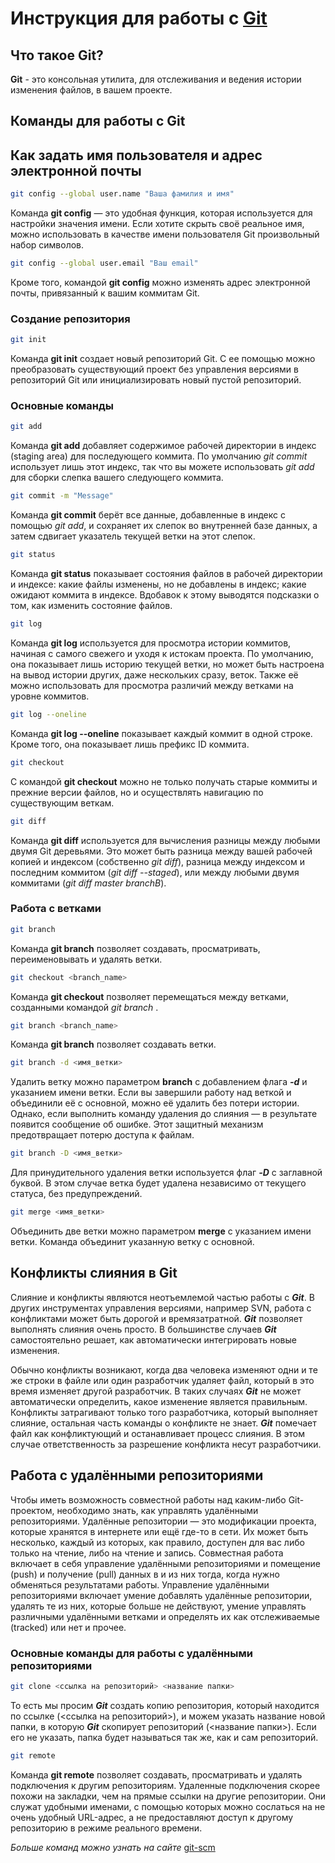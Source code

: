 # Инструкция для работы с [Git](https://gitforwindows.org/) 

## Что такое Git?

**Git** - это консольная утилита, для отслеживания и ведения истории изменения файлов, в вашем проекте.

## Команды для работы с Git 

## Как задать имя пользователя и адрес электронной почты

```sh
git config --global user.name "Ваша фамилия и имя"
```

Команда **git config** — это удобная функция, которая используется для настройки значения имени. Если хотите скрыть своё реальное имя, можно использовать в качестве имени пользователя Git произвольный набор символов.

```sh
git config --global user.email "Ваш email"
```

Кроме того, командой **git config** можно изменять адрес электронной почты, привязанный к вашим коммитам Git. 

### Создание репозитория

```sh
git init
```

Команда **git init** создает новый репозиторий Git. С ее помощью можно преобразовать существующий проект без управления версиями в репозиторий Git или инициализировать новый пустой репозиторий.

### Основные команды

```sh
git add
```

Команда **git add** добавляет содержимое рабочей директории в индекс (staging area) для последующего коммита. По умолчанию *git commit* использует лишь этот индекс, так что вы можете использовать *git add* для сборки слепка вашего следующего коммита.

```sh
git commit -m "Message"
```

Команда **git commit** берёт все данные, добавленные в индекс с помощью *git add*, и сохраняет их слепок во внутренней базе данных, а затем сдвигает указатель текущей ветки на этот слепок.

```sh
git status
```

Команда **git status** показывает состояния файлов в рабочей директории и индексе: какие файлы изменены, но не добавлены в индекс; какие ожидают коммита в индексе. Вдобавок к этому выводятся подсказки о том, как изменить состояние файлов.

```sh
git log
```

Команда **git log** используется для просмотра истории коммитов, начиная с самого свежего и уходя к истокам проекта. По умолчанию, она показывает лишь историю текущей ветки, но может быть настроена на вывод истории других, даже нескольких сразу, веток. Также её можно использовать для просмотра различий между ветками на уровне коммитов.

```sh
git log --oneline
```

Команда **git log --oneline** показывает каждый коммит в одной строке. Кроме того, она показывает лишь префикс ID коммита.

```sh
git checkout
```

С командой **git checkout** можно не только получать старые коммиты и прежние версии файлов, но и осуществлять навигацию по существующим веткам.

```sh
git diff
```

Команда **git diff** используется для вычисления разницы между любыми двумя Git деревьями. Это может быть разница между вашей рабочей копией и индексом (собственно *git diff*), разница между индексом и последним коммитом (*git diff --staged*), или между любыми двумя коммитами (*git diff master branchB*).

### Работа с ветками

```sh
git branch
```

Команда **git branch** позволяет создавать, просматривать, переименовывать и удалять ветки.


```sh
git checkout <branch_name>
```

Команда **git checkout** позволяет перемещаться между ветками, созданными командой *git branch* .

```sh
git branch <branch_name>
```
 
Команда **git branch** позволяет создавать ветки.

```sh
git branch -d <имя_ветки>
```

Удалить ветку можно параметром **branch** с добавлением флага __*-d*__ и указанием имени ветки. Если вы завершили работу над веткой и объединили её с основной, можно её удалить без потери истории. Однако, если выполнить команду удаления до слияния — в результате появится сообщение об ошибке. Этот защитный механизм предотвращает потерю доступа к файлам.

```sh
git branch -D <имя_ветки>
```
Для принудительного удаления ветки используется флаг __*-D*__ с заглавной буквой. В этом случае ветка будет удалена независимо от текущего статуса, без предупреждений.

```sh
git merge <имя_ветки>
```
Объединить две ветки можно параметром **merge**  с указанием имени ветки. Команда объединит указанную ветку с основной.

## Конфликты слияния в Git

Слияние и конфликты являются неотъемлемой частью работы с __*Git*__. В других инструментах управления версиями, например SVN, работа с конфликтами может быть дорогой и времязатратной. __*Git*__ позволяет выполнять слияния очень просто. В большинстве случаев __*Git*__ самостоятельно решает, как автоматически интегрировать новые изменения.

Обычно конфликты возникают, когда два человека изменяют одни и те же строки в файле или один разработчик удаляет файл, который в это время изменяет другой разработчик. В таких случаях __*Git*__ не может автоматически определить, какое изменение является правильным. Конфликты затрагивают только того разработчика, который выполняет слияние, остальная часть команды о конфликте не знает. __*Git*__ помечает файл как конфликтующий и останавливает процесс слияния. В этом случае ответственность за разрешение конфликта несут разработчики.

## Работа с удалёнными репозиториями

Чтобы иметь возможность совместной работы над каким-либо Git-проектом, необходимо знать, как управлять удалёнными репозиториями. Удалённые репозитории — это модификации проекта, которые хранятся в интернете или ещё где-то в сети. Их может быть несколько, каждый из которых, как правило, доступен для вас либо только на чтение, либо на чтение и запись. Совместная работа включает в себя управление удалёнными репозиториями и помещение (push) и получение (pull) данных в и из них тогда, когда нужно обменяться результатами работы. Управление удалёнными репозиториями включает умение добавлять удалённые репозитории, удалять те из них, которые больше не действуют, умение управлять различными удалёнными ветками и определять их как отслеживаемые (tracked) или нет и прочее.

### Основные команды для работы с удалёнными репозиториями

```sh
git clone <ссылка на репозиторий> <название папки>
```
То есть мы просим __*Git*__ создать копию репозитория, который находится по ссылке (<ссылка на репозиторий>), и можем указать название новой папки, в которую __*Git*__ скопирует репозиторий (<название папки>). Если его не указать, папка будет называться так же, как и сам репозиторий.

```sh
git remote
```
Команда **git remote** позволяет создавать, просматривать и удалять подключения к другим репозиториям. Удаленные подключения скорее похожи на закладки, чем на прямые ссылки на другие репозитории. Они служат удобными именами, с помощью которых можно сослаться на не очень удобный URL-адрес, а не предоставляют доступ к другому репозиторию в режиме реального времени.






*Больше команд можно узнать на сайте* [git-scm](https://git-scm.com/)